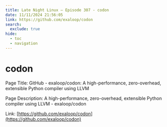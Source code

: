 ```yaml
---
title: Late Night Linux – Episode 307 - codon
date: 11/11/2024 21:56:05
link: https://github.com/exaloop/codon
search:
  exclude: true
hide:
  - toc
  - navigation
---
```


# codon

Page Title: GitHub - exaloop/codon: A high-performance, zero-overhead, extensible Python compiler using LLVM

Page Description: A high-performance, zero-overhead, extensible Python compiler using LLVM - exaloop/codon 

Link: [https://github.com/exaloop/codon](https://github.com/exaloop/codon)